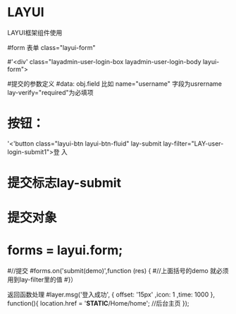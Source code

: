 # LAYUI
LAYUI框架组件使用

#form 表单  class="layui-form"

#'<div' class="layadmin-user-login-box layadmin-user-login-body layui-form">
  <form>
    
  #提交的参数定义
  #data: obj.field 比如 name="username" 字段为usrername  lay-verify="required"为必填项
 # 按钮：
'<'button class="layui-btn layui-btn-fluid" lay-submit lay-filter="LAY-user-login-submit1">登 入</button>
  # 提交标志lay-submit
 #  提交对象 
#   forms = layui.form;
#//提交
#forms.on('submit(demo)',function (res) {
#//上面括号的demo 就必须用到lay-filter里的值
#}）

返回函数处理
 #layer.msg('登入成功', {
          offset: '15px'
          ,icon: 1
         ,time: 1000
     }, function(){
        location.href = '__STATIC__/Home/home'; //后台主页
   });



